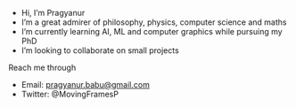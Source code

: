 - Hi, I’m Pragyanur
- I’m a great admirer of philosophy, physics, computer science and maths
- I’m currently learning AI, ML and computer graphics while pursuing my PhD
- I’m looking to collaborate on small projects

Reach me through
- Email: pragyanur.babu@gmail.com
- Twitter: @MovingFramesP

<!---
Pragyanur/Pragyanur is a ✨ special ✨ repository because its `README.md` (this file) appears on your GitHub profile.
You can click the Preview link to take a look at your changes.
--->
